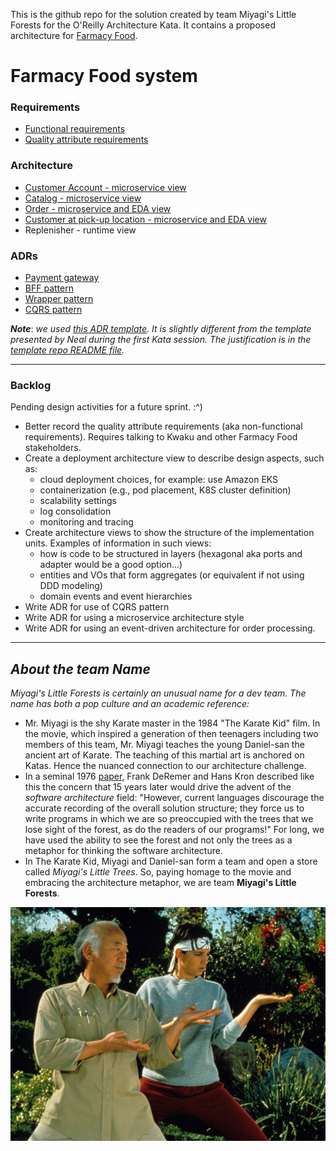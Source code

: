 This is the github repo for the solution created by team Miyagi's Little Forests for the O'Reilly Architecture Kata. It contains a proposed architecture for [Farmacy Food](https://www.farmacyfood.com/).

# Farmacy Food system

### Requirements
- [Functional requirements](requirements/functional-rqmts.md)
- [Quality attribute requirements](requirements/quality-attribute-rqmts.md)

### Architecture
- [Customer Account - microservice view](architecture/user-account-mgmt-runtime-view.md)
- [Catalog - microservice view](architecture/catalog-runtime-view.md)
- [Order - microservice and EDA view](architecture/order-runtime-view.md)
- [Customer at pick-up location - microservice and EDA view](architecture/customer-pickup-microservice-view.md)
- Replenisher - runtime view

### ADRs
- [Payment gateway](ADRs/ADR001-payment-gateway.md)
- [BFF pattern](ADRs/ADR002-bff-pattern.md)
- [Wrapper pattern](ADRs/ADR003-wrapper-pattern.md)
- [CQRS pattern](ADRs/ADR004-cqrs-pattern.md)

***Note***: *we used [this ADR template](https://github.com/pmerson/ADR-template/blob/master/ADR-template.md). It is slightly 
different from the template presented by Neal during the first Kata session. 
The justification is in the [template repo README file](https://github.com/pmerson/ADR-template/blob/master/README.md#why-this-template).*

--------------------------

### Backlog
Pending design activities for a future sprint. :^)
- Better record the quality attribute requirements (aka non-functional requirements). Requires talking to Kwaku and other Farmacy Food stakeholders.  
- Create a deployment architecture view to describe design aspects, such as:
    - cloud deployment choices, for example: use Amazon EKS
    - containerization (e.g., pod placement, K8S cluster definition)
    - scalability settings
    - log consolidation
    - monitoring and tracing
- Create architecture views to show the structure of the implementation units. Examples of information in such views:
    - how is code to be structured in layers (hexagonal aka ports and adapter would be a good option...)
    - entities and VOs that form aggregates (or equivalent if not using DDD modeling)
    - domain events and event hierarchies  
- Write ADR for use of CQRS pattern
- Write ADR for using a microservice architecture style
- Write ADR for using an event-driven architecture for order processing.

--------------------------

## *About the team Name*
*Miyagi's Little Forests is certainly an unusual name for a dev team. The name has both a pop culture and an academic reference:* 
- Mr. Miyagi is the shy Karate master in the 1984 "The Karate Kid" film. In the movie, which inspired a generation of then teenagers including two members of this team, Mr. Miyagi teaches the young Daniel-san the ancient art of Karate. The teaching of this martial art is anchored on Katas. Hence the nuanced connection to our architecture challenge.
- In a seminal 1976 [paper](https://www.ics.uci.edu/~andre/ics223w2006/deremerkron.pdf), Frank DeRemer and Hans Kron described like this the concern that 15 years later would drive the advent of the *software architecture* field: "However, current languages discourage the accurate recording of the overall solution structure; they force us to write programs in which we are so preoccupied with the trees that we lose sight of the forest, as do the readers of our programs!" For long, we have used the ability to see the forest and not only the trees as a metaphor for thinking the software architecture. 
- In The Karate Kid, Miyagi and Daniel-san form a team and open a store called *Miyagi's Little Trees*. So, paying homage to the movie and embracing the architecture metaphor, we are team **Miyagi's Little Forests**. 

![Miyagi and Daniel-san](images/Miyagi-and-Daniel-san.jpg?raw=true)
